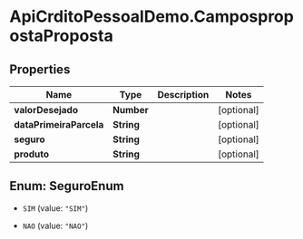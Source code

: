 # ApiCrditoPessoalDemo.CampospropostaProposta

## Properties
Name | Type | Description | Notes
------------ | ------------- | ------------- | -------------
**valorDesejado** | **Number** |  | [optional] 
**dataPrimeiraParcela** | **String** |  | [optional] 
**seguro** | **String** |  | [optional] 
**produto** | **String** |  | [optional] 


<a name="SeguroEnum"></a>
## Enum: SeguroEnum


* `SIM` (value: `"SIM"`)

* `NAO` (value: `"NAO"`)




